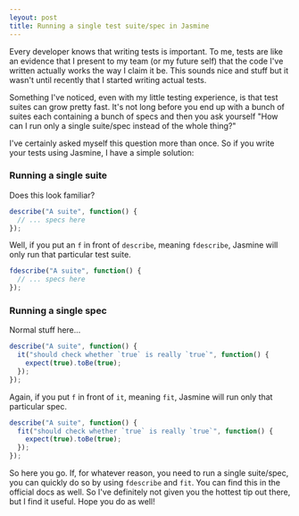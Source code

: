 ```yaml
---
leyout: post
title: Running a single test suite/spec in Jasmine
---
```


Every developer knows that writing tests is important. To me, tests are like an evidence that I present to my team (or my future self) that the code I've written actually works the way I claim it be. This sounds nice and stuff but it wasn't until recently that I started writing actual tests.

Something I've noticed, even with my little testing experience, is that test suites can grow pretty fast. It's not long before you end up with a bunch of suites each containing a bunch of specs and then you ask yourself "How can I run only a single suite/spec instead of the whole thing?"

I've certainly asked myself this question more than once. So if you write your tests using Jasmine, I have a simple solution:

### Running a single suite

Does this look familiar?

```js
describe("A suite", function() {
  // ... specs here
});
```

Well, if you put an `f` in front of `describe`, meaning `fdescribe`, Jasmine will only run that particular test suite.


```js
fdescribe("A suite", function() {
  // ... specs here
});
```

### Running a single spec

Normal stuff here...

```js
describe("A suite", function() {
  it("should check whether `true` is really `true`", function() {
    expect(true).toBe(true);
  });
});
```

Again, if you put `f` in front of `it`, meaning `fit`, Jasmine will run only that particular spec.

```js
describe("A suite", function() {
  fit("should check whether `true` is really `true`", function() {
    expect(true).toBe(true);
  });
});
```

So here you go. If, for whatever reason, you need to run a single suite/spec, you can quickly do so by using `fdescribe` and `fit`. You can find this in the official docs as well. So I've definitely not given you the hottest tip out there, but I find it useful. Hope you do as well!
